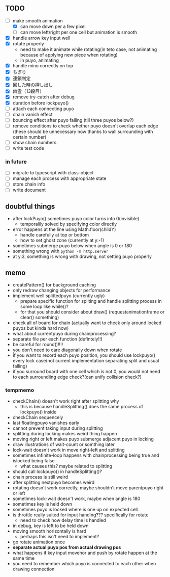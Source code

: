 ## TODO
- [ ] make smooth animation
  - [x] can move down per a few pixel
  - [ ] can move left/right per one cell but animation is smooth 
- [x] handle arrow key input well
- [x] rotate properly
  - need to make it animate while rotating(in teto case, not animating because of applying new piece when rotating)
  - in puyo, animating
- [x] handle mino correctly on top
- [x] ちぎり
- [x] 連鎖判定
- [x] 回した時の押し出し
- [x] 幽霊（13段目）
- [x] remove try-catch after debug
- [x] duration before lockpuyo()
- [ ] attach each connecting puyo
- [ ] chain vanish effect
- [ ] bouncing effect after puyo falling (till three puyos below?)
- [ ] remove conditions to check whether puyo doesn't overlap each edge (these should be unnecessary now thanks to wall surrounding with certain number)
- [ ] show chain numbers
- [ ] write test code
### in future
- [ ] migrate to typescript with class-object
- [ ] manage each process with appropriate state
- [ ] store chain info
- [ ] write document

## doubtful things
- after lockPuyo() sometimes puyo color turns into 0(invisible)
  - temporalily solved by specifying color directly
- error happens at the line using Math.floor(childY) 
  - handle carefully at top or bottom
  - how to set ghost zone (currently at y:-1)
- sometimes submerge puyo below when angle is 0 or 180
- something wrong with `python -m http.server`
- at y:3, something is wrong with drawing, not setting puyo properly

## memo
- createPattern() for background caching
- only redraw changing objects for performance
- implement well splittedpuyo (currently ugly)
  - prepare specific function for spliting and handle splitting process in some loop like while()?
  - for that you should consider about draw() (requestanimationframe or clear() something)
- check all of board for chain (actually want to check only around locked puyos but kinda hard now)
- what about currentpuyo during chainprocessing?
- separate file per each function (defintely!!)
- be careful for round()!!!!
- you don't need to care diagonally down when rotate
- if you want to record each puyo position, you should use lockpuyo() every lock case(not current implementation separating split and usual falling)
- if you surround board with one cell which is not 0, you would not need to each surroundiing edge check?(can unify collision check?)
### tempmemo
- checkChain() doesn't work right after splitting why
  - this is because handleSplitting() does the same process of lockpuyo() inside 
- checkChain sequencely
- last floatingpuyo vanishes early
- cannot prevent taking input during splitting
- splitting during locking makes weird thing happen
- moving right or left makes puyo submerge adjacent puyo in locking
- draw illustrations of wait-count or somthing later
- lock-wait doesn't work in move right-left and splitting
- sometimes infinite-loop happens with chainprocessing being true and islocked being false
  - what causes this? maybe related to splitting
- should call lockpuyo() in handleSplitting()?
- chain process is still weird
- after splitting nextpuyo becomes weird
- rotating doesn't work correctly, maybe shouldn't move parentpuyo right or left
- sometimes lock-wait doesn't work, maybe when angle is 180
- sometimes key is held down 
- sometimes puyo is locked where is one up on expected cell
- is throttle really suited for input handing??? specifically for rotate
   - need to check how delay time is handled
- in debug, key is left to be held down
- moving smooth horizontally is hard
  - perhaps this isn't need to implement?
- go rotate animation once
- **separate actual puyo pos from actual drawing pos**
- what happens if key input movehor and push by rotate happen at the same time
- you need to remember which puyo is connected to each other when drawing connection
